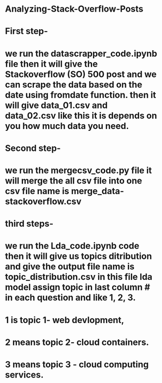 # Analyzing-Stack-Overflow-Posts

# First step-
# we run the datascrapper_code.ipynb file then it will give the Stackoverflow (SO) 500 post and we can scrape the data based on the date using fromdate function. then it will give data_01.csv and data_02.csv like this it is depends on you how much data you need.

# Second step-
# we run the mergecsv_code.py file it will merge the all csv file into one csv file name is merge_data-stackoverflow.csv

# third steps-
# we run the Lda_code.ipynb code then it will give us topics ditribution and give the output file name is topic_distribution.csv in this file lda model assign topic in last column # in each question and like 1, 2, 3.

# 1 is topic 1- web devlopment,
# 2 means topic 2- cloud containers.
# 3 means topic 3 - cloud computing services.
